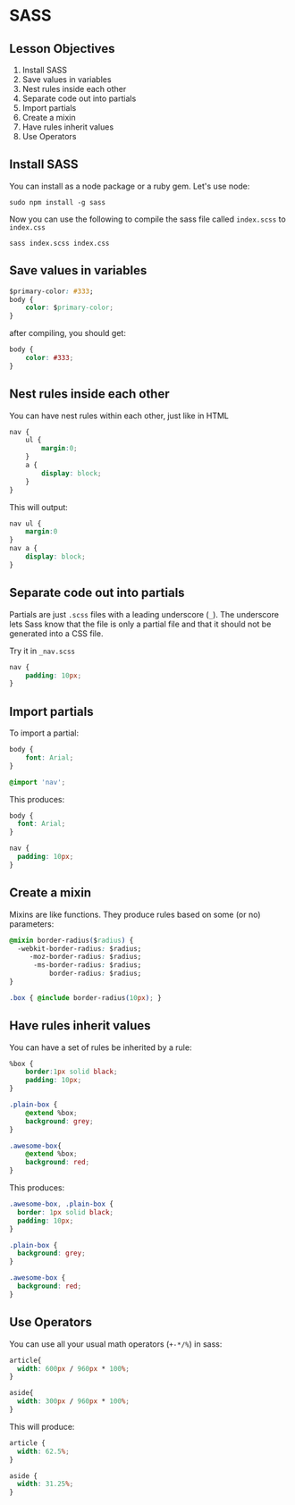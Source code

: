 # SASS

## Lesson Objectives

1. Install SASS
1. Save values in variables
1. Nest rules inside each other
1. Separate code out into partials
1. Import partials
1. Create a mixin
1. Have rules inherit values
1. Use Operators

## Install SASS

You can install as a node package or a ruby gem.  Let's use node:

```
sudo npm install -g sass
```

Now you can use the following to compile the sass file called `index.scss` to `index.css`

```
sass index.scss index.css
```

## Save values in variables

```css
$primary-color: #333;
body {
    color: $primary-color;
}
```

after compiling, you should get:

```css
body {
    color: #333;
}
```

## Nest rules inside each other

You can have nest rules within each other, just like in HTML

```css
nav {
    ul {
        margin:0;
    }
    a {
        display: block;
    }
}
```

This will output:

```css
nav ul {
    margin:0
}
nav a {
    display: block;
}
```

## Separate code out into partials

Partials are just `.scss` files with a leading underscore (`_`).  The underscore lets Sass know that the file is only a partial file and that it should not be generated into a CSS file.

Try it in `_nav.scss`

```css
nav {
    padding: 10px;
}
```

## Import partials

To import a partial:

```css
body {
	font: Arial;
}

@import 'nav';
```

This produces:

```css
body {
  font: Arial;
}

nav {
  padding: 10px;
}
```

## Create a mixin

Mixins are like functions.  They produce rules based on some (or no) parameters:

```css
@mixin border-radius($radius) {
  -webkit-border-radius: $radius;
     -moz-border-radius: $radius;
      -ms-border-radius: $radius;
          border-radius: $radius;
}

.box { @include border-radius(10px); }
```

## Have rules inherit values

You can have a set of rules be inherited by a rule:

```css
%box {
    border:1px solid black;
    padding: 10px;
}

.plain-box {
    @extend %box;
    background: grey;
}

.awesome-box{
    @extend %box;
    background: red;
}
```

This produces:

```css
.awesome-box, .plain-box {
  border: 1px solid black;
  padding: 10px;
}

.plain-box {
  background: grey;
}

.awesome-box {
  background: red;
}
```

## Use Operators

You can use all your usual math operators (`+-*/%`) in sass:

```css
article{
  width: 600px / 960px * 100%;
}

aside{
  width: 300px / 960px * 100%;
}
```

This will produce:

```css
article {
  width: 62.5%;
}

aside {
  width: 31.25%;
}
```

